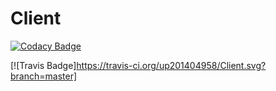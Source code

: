 # Client
[![Codacy Badge](https://api.codacy.com/project/badge/Grade/c15e7ec765ec4e7ab6747821bf1ee4a5)](https://www.codacy.com/app/Marcia1/Client?utm_source=github.com&amp;utm_medium=referral&amp;utm_content=up201404958/Client&amp;utm_campaign=Badge_Grade)

[![Travis Badge]https://travis-ci.org/up201404958/Client.svg?branch=master]

